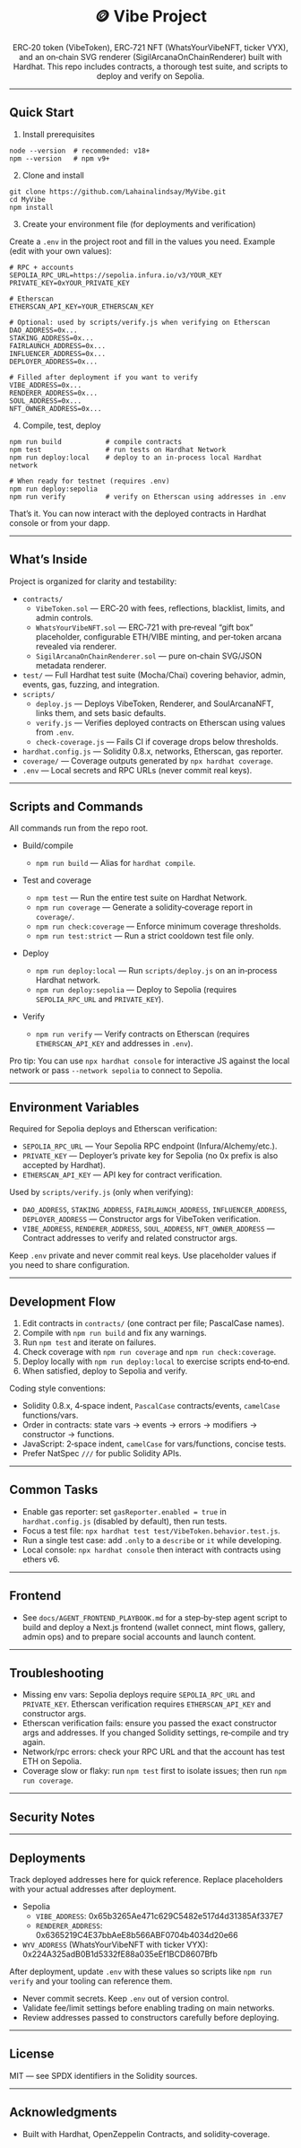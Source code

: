 <div align="center">

# 🪙 Vibe Project

ERC‑20 token (VibeToken), ERC‑721 NFT (WhatsYourVibeNFT, ticker VYX), and an on‑chain SVG renderer (SigilArcanaOnChainRenderer) built with Hardhat. This repo includes contracts, a thorough test suite, and scripts to deploy and verify on Sepolia.

</div>

---

## Quick Start

1) Install prerequisites

```
node --version  # recommended: v18+
npm --version   # npm v9+
```

2) Clone and install

```
git clone https://github.com/Lahainalindsay/MyVibe.git
cd MyVibe
npm install
```

3) Create your environment file (for deployments and verification)

Create a `.env` in the project root and fill in the values you need. Example (edit with your own values):

```
# RPC + accounts
SEPOLIA_RPC_URL=https://sepolia.infura.io/v3/YOUR_KEY
PRIVATE_KEY=0xYOUR_PRIVATE_KEY

# Etherscan
ETHERSCAN_API_KEY=YOUR_ETHERSCAN_KEY

# Optional: used by scripts/verify.js when verifying on Etherscan
DAO_ADDRESS=0x...
STAKING_ADDRESS=0x...
FAIRLAUNCH_ADDRESS=0x...
INFLUENCER_ADDRESS=0x...
DEPLOYER_ADDRESS=0x...

# Filled after deployment if you want to verify
VIBE_ADDRESS=0x...
RENDERER_ADDRESS=0x...
SOUL_ADDRESS=0x...
NFT_OWNER_ADDRESS=0x...
```

4) Compile, test, deploy

```
npm run build           # compile contracts
npm test                # run tests on Hardhat Network
npm run deploy:local    # deploy to an in‑process local Hardhat network

# When ready for testnet (requires .env)
npm run deploy:sepolia
npm run verify          # verify on Etherscan using addresses in .env
```

That’s it. You can now interact with the deployed contracts in Hardhat console or from your dapp.

---

## What’s Inside

Project is organized for clarity and testability:

- `contracts/`
  - `VibeToken.sol` — ERC‑20 with fees, reflections, blacklist, limits, and admin controls.
  - `WhatsYourVibeNFT.sol` — ERC‑721 with pre‑reveal “gift box” placeholder, configurable ETH/VIBE minting, and per‑token arcana revealed via renderer.
  - `SigilArcanaOnChainRenderer.sol` — pure on‑chain SVG/JSON metadata renderer.
- `test/` — Full Hardhat test suite (Mocha/Chai) covering behavior, admin, events, gas, fuzzing, and integration.
- `scripts/`
  - `deploy.js` — Deploys VibeToken, Renderer, and SoulArcanaNFT, links them, and sets basic defaults.
  - `verify.js` — Verifies deployed contracts on Etherscan using values from `.env`.
  - `check-coverage.js` — Fails CI if coverage drops below thresholds.
- `hardhat.config.js` — Solidity 0.8.x, networks, Etherscan, gas reporter.
- `coverage/` — Coverage outputs generated by `npx hardhat coverage`.
- `.env` — Local secrets and RPC URLs (never commit real keys).

---

## Scripts and Commands

All commands run from the repo root.

- Build/compile
  - `npm run build` — Alias for `hardhat compile`.

- Test and coverage
  - `npm test` — Run the entire test suite on Hardhat Network.
  - `npm run coverage` — Generate a solidity‑coverage report in `coverage/`.
  - `npm run check:coverage` — Enforce minimum coverage thresholds.
  - `npm run test:strict` — Run a strict cooldown test file only.

- Deploy
  - `npm run deploy:local` — Run `scripts/deploy.js` on an in‑process Hardhat network.
  - `npm run deploy:sepolia` — Deploy to Sepolia (requires `SEPOLIA_RPC_URL` and `PRIVATE_KEY`).

- Verify
  - `npm run verify` — Verify contracts on Etherscan (requires `ETHERSCAN_API_KEY` and addresses in `.env`).

Pro tip: You can use `npx hardhat console` for interactive JS against the local network or pass `--network sepolia` to connect to Sepolia.

---

## Environment Variables

Required for Sepolia deploys and Etherscan verification:

- `SEPOLIA_RPC_URL` — Your Sepolia RPC endpoint (Infura/Alchemy/etc.).
- `PRIVATE_KEY` — Deployer’s private key for Sepolia (no 0x prefix is also accepted by Hardhat).
- `ETHERSCAN_API_KEY` — API key for contract verification.

Used by `scripts/verify.js` (only when verifying):

- `DAO_ADDRESS`, `STAKING_ADDRESS`, `FAIRLAUNCH_ADDRESS`, `INFLUENCER_ADDRESS`, `DEPLOYER_ADDRESS` — Constructor args for VibeToken verification.
- `VIBE_ADDRESS`, `RENDERER_ADDRESS`, `SOUL_ADDRESS`, `NFT_OWNER_ADDRESS` — Contract addresses to verify and related constructor args.

Keep `.env` private and never commit real keys. Use placeholder values if you need to share configuration.

---

## Development Flow

1) Edit contracts in `contracts/` (one contract per file; PascalCase names).
2) Compile with `npm run build` and fix any warnings.
3) Run `npm test` and iterate on failures.
4) Check coverage with `npm run coverage` and `npm run check:coverage`.
5) Deploy locally with `npm run deploy:local` to exercise scripts end‑to‑end.
6) When satisfied, deploy to Sepolia and verify.

Coding style conventions:

- Solidity 0.8.x, 4‑space indent, `PascalCase` contracts/events, `camelCase` functions/vars.
- Order in contracts: state vars → events → errors → modifiers → constructor → functions.
- JavaScript: 2‑space indent, `camelCase` for vars/functions, concise tests.
- Prefer NatSpec `///` for public Solidity APIs.

---

## Common Tasks

- Enable gas reporter: set `gasReporter.enabled = true` in `hardhat.config.js` (disabled by default), then run tests.
- Focus a test file: `npx hardhat test test/VibeToken.behavior.test.js`.
- Run a single test case: add `.only` to a `describe` or `it` while developing.
- Local console: `npx hardhat console` then interact with contracts using ethers v6.

---

## Frontend

- See `docs/AGENT_FRONTEND_PLAYBOOK.md` for a step‑by‑step agent script to build and deploy a Next.js frontend (wallet connect, mint flows, gallery, admin ops) and to prepare social accounts and launch content.

---

## Troubleshooting

- Missing env vars: Sepolia deploys require `SEPOLIA_RPC_URL` and `PRIVATE_KEY`. Etherscan verification requires `ETHERSCAN_API_KEY` and constructor args.
- Etherscan verification fails: ensure you passed the exact constructor args and addresses. If you changed Solidity settings, re‑compile and try again.
- Network/rpc errors: check your RPC URL and that the account has test ETH on Sepolia.
- Coverage slow or flaky: run `npm test` first to isolate issues; then run `npm run coverage`.

---

## Security Notes

---

## Deployments

Track deployed addresses here for quick reference. Replace placeholders with your actual addresses after deployment.

- Sepolia
  - `VIBE_ADDRESS`: 0x65b3265Ae471c629C5482e517d4d31385Af337E7
  - `RENDERER_ADDRESS`: 0x6365219C4E37bbAeE8b566ABF0704b4034d20e66
- `WYV_ADDRESS` (WhatsYourVibeNFT with ticker VYX): 0x224A325adB0B1d5332fE88a035eEf1BCD8607Bfb

After deployment, update `.env` with these values so scripts like `npm run verify` and your tooling can reference them.

- Never commit secrets. Keep `.env` out of version control.
- Validate fee/limit settings before enabling trading on main networks.
- Review addresses passed to constructors carefully before deploying.

---

## License

MIT — see SPDX identifiers in the Solidity sources.

---

## Acknowledgments

- Built with Hardhat, OpenZeppelin Contracts, and solidity‑coverage.
